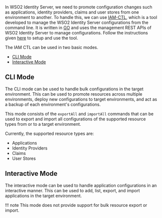 In WSO2 Identity Server, we need to promote configuration changes such as applications, identity providers, claims and user stores from one environment to another. To handle this, we can use [IAM-CTL](https://github.com/wso2-extensions/identity-tools-cli), which is a tool developed to manage the WSO2 Identity Server configurations from the command line. It is written in [GO](https://go.dev/) and uses the management REST APIs of WSO2 Identity Server to manage configurations. Follow the instructions given [here](https://github.com/wso2-extensions/identity-tools-cli/tree/master) to setup and use the tool.

The IAM CTL can be used in two basic modes.

- [CLI Mode](#cli-mode)
- [Interactive Mode](#interactive-mode)

## CLI Mode

The CLI mode can be used to handle bulk configurations in the target environment. This can be used to promote resources across multiple environments, deploy new configurations to target environments, and act as a backup of each environment's configurations.

This mode consists of the `exportAll` and `importAll` commands that can be used to export and import all configurations of the supported resource types from or to a target environment.

Currently, the supported resource types are:

- Applications
- Identity Providers
- Claims
- User Stores

## Interactive Mode

The interactive mode can be used to handle application configurations in an interactive manner. This can be used to add, list, export, and import applications in the target environment.

!!! note
        This mode does not provide support for bulk resource export or import.
